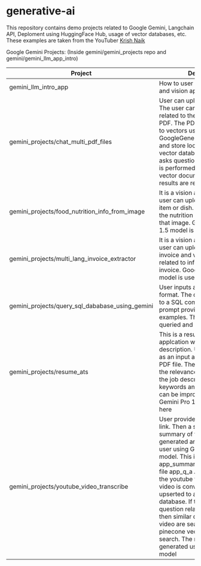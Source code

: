 # generative-ai

This repository contains demo projects related to Google Gemini, Langchain API, Deploment using HuggingFace Hub, usage of vector databases, etc. These examples are taken from the YouTuber [Krish Naik](https://www.youtube.com/@krishnaik06)

Google Gemini Projects:
(Inside gemini/gemini_projects repo and gemini/gemini_llm_app_intro)

|Project | Description|
|--------|------------|
|gemini_llm_intro_app| How to user Gemini API for text and vision applications|
|gemini_projects/chat_multi_pdf_files|User can upload multiple PDFs. The user can then ask questions related to the content of the PDF. The PDF text is converted to vectors using GoogleGenerativeAIEmbeddings and store locally in the FAISS vector database. Once the user asks questions, similarity search is performed on the query and vector documents and top results are returned as response|
|gemini_projects/food_nutrition_info_from_image|It is a vision application where a user can upload image of a food item or dish. The response is all the nutrition information about that image. Google Gemini Pro 1.5 model is used to query|
|gemini_projects/multi_lang_invoice_extractor|It is a vision aplication where a user can upload image of an invoice and various questions related to information on the invoice. Google Gemini Pro 1.5 model is used to query|
|gemini_projects/query_sql_dababase_using_gemini|User inputs a query in text format. The query is converted to a SQL command using a prompt provided with few shot examples. Then the database is queried and results are returned|
|gemini_projects/resume_ats|This is a resume performance applcation wrt to a job description. User provides a JD as an input and his/her resume PDF file. Then the user can see the relevance of the resume to the job description, the missing keywords and how the resume can be improved. Google Gemini Pro 1.5 model is used here|
|gemini_projects/youtube_video_transcribe|User provides a youtube video link. Then a short and long summary of the video is generated and shown to the user using Gemini Pro 1.5 model. This is done in app_summary APP. In another file app_q_a APP, additionally the youtube transcript of the video is conveted to chunks and upserted to a pinecone database. If the user ask any question related to the video, then similar documents to the video are searched using pinecone vector DB similarity search. The response in generated using Gemini Pro 1.5 model|

